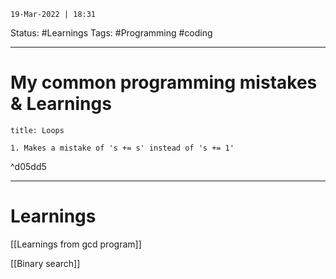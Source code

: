 `19-Mar-2022 | 18:31`

Status: #Learnings
Tags: #Programming #coding 

---
# My common programming mistakes & Learnings

```ad-bug
title: Loops

1. Makes a mistake of 's += s' instead of 's += 1'

```

^d05dd5




---
# Learnings

[[Learnings from gcd program]]

[[Binary search]]
